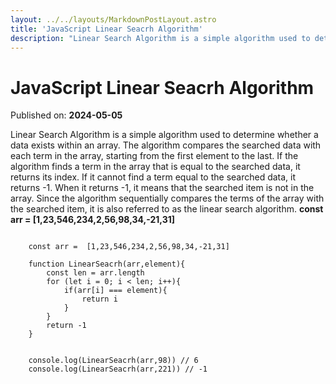 ```yaml
---
layout: ../../layouts/MarkdownPostLayout.astro
title: 'JavaScript Linear Seacrh Algorithm'
description: "Linear Search Algorithm is a simple algorithm used to determine whether a data exists within an array..."
---
```

# JavaScript Linear Seacrh Algorithm

Published on: **2024-05-05**

Linear Search Algorithm is a simple algorithm used to determine whether a data exists within an array. The algorithm compares the searched data with each term in the array, starting from the first element to the last. If the algorithm finds a term in the array that is equal to the searched data, it returns its index. If it cannot find a term equal to the searched data, it returns -1. When it returns -1, it means that the searched item is not in the array. Since the algorithm sequentially compares the terms of the array with the searched item, it is also referred to as the linear search algorithm. 
**const arr = [1,23,546,234,2,56,98,34,-21,31]**

```

    const arr =  [1,23,546,234,2,56,98,34,-21,31]

    function LinearSeacrh(arr,element){
        const len = arr.length
        for (let i = 0; i < len; i++){
            if(arr[i] === element){
                return i
            }        
        }
        return -1
    }


    console.log(LinearSeacrh(arr,98)) // 6
    console.log(LinearSeacrh(arr,221)) // -1

```